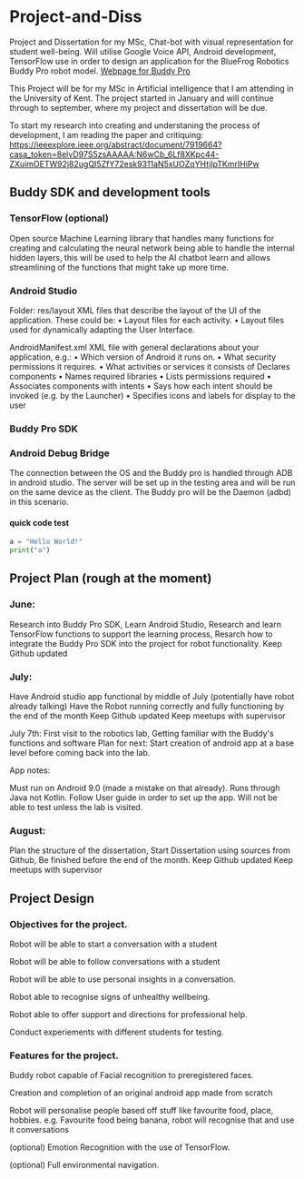 # Project-and-Diss
Project and Dissertation for my MSc, Chat-bot with visual representation for student well-being. Will utilise Google Voice API, Android development, TensorFlow use in order to design an application for the BlueFrog Robotics Buddy Pro robot model. 
[Webpage for Buddy Pro](https://www.bluefrogrobotics.com/robot/)

This Project will be for my MSc in Artificial intelligence that I am attending in the University of Kent. The project started in January and will continue through to september, where my project and dissertation will be due.

To start my research into creating and understaning the process of development, I am reading the paper and critiquing: https://ieeexplore.ieee.org/abstract/document/7919664?casa_token=8elvD97S5zsAAAAA:N6wCb_6Lf8XKpc44-ZXuimOETW92j82ugQI5ZfY72esk9311aN5xUOZqYHtjIpTKmrIHiPw

## Buddy SDK and development tools

### TensorFlow (optional)

Open source Machine Learning library that handles many functions for creating and calculating the neural network being able to handle the internal hidden layers, this will be used to help the AI chatbot learn and allows streamlining of the functions that might take up more time.

### Android Studio

Folder: res/layout
XML files that describe the
layout of the UI of the
application.
These could be:
• Layout files for each activity.
• Layout files used for
dynamically adapting the
User Interface.


AndroidManifest.xml
XML file with general
declarations about your
application, e.g.:
• Which version of Android it
runs on.
• What security permissions
it requires.
• What activities or services it
consists of
Declares components
• Names required libraries
• Lists permissions required
• Associates components with intents
• Says how each intent should be invoked (e.g. by
the Launcher)
• Specifies icons and labels for display to the user




### Buddy Pro SDK



### Android Debug Bridge

The connection between the OS and the Buddy pro is handled through ADB in android studio. The server will be set up in the testing area and will be run on the same device as the client. The Buddy pro will be the Daemon (adbd) in this scenario.

#### quick code test

```Python
a = "Hello World!"
print("a")
```


## Project Plan (rough at the moment)

### June:
Research into Buddy Pro SDK,
Learn Android Studio,
Research and learn TensorFlow functions to support the learning process,
Resarch how to integrate the Buddy Pro SDK into the project for robot functionality.
Keep Github updated

### July:
Have Android studio app functional by middle of July (potentially have robot already talking)
Have the Robot running correctly and fully functioning by the end of the month
Keep Github updated
Keep meetups with supervisor

July 7th:
First visit to the robotics lab,
Getting familiar with the Buddy's functions and software
Plan for next: Start creation of android app at a base level before coming back into the lab.

App notes:

Must run on Android 9.0 (made a mistake on that already).
Runs through Java not Kotlin.
Follow User guide in order to set up the app. 
Will not be able to test unless the lab is visited.

### August:
Plan the structure of the dissertation,
Start Dissertation using sources from Github,
Be finished before the end of the month.
Keep Github updated
Keep meetups with supervisor

## Project Design

### Objectives for the project.

Robot will be able to start a conversation with a student

Robot will be able to follow conversations with a student

Robot will be able to use personal insights in a conversation.

Robot able to recognise signs of unhealthy wellbeing.

Robot able to offer support and directions for professional help.

Conduct experiements with different students for testing.

### Features for the project.

Buddy robot capable of Facial recognition to preregistered faces.

Creation and completion of an original android app made from scratch

Robot will personalise people based off stuff like favourite food, place, hobbies. 
e.g. Favourite food being banana, robot will recognise that and use it conversations

(optional) Emotion Recognition with the use of TensorFlow.

(optional) Full environmental navigation.


